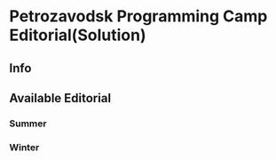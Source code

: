 # Petrozavodsk Programming Camp Editorial(Solution)

## Info

## Available Editorial
### Summer

### Winter
